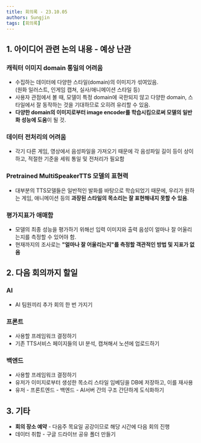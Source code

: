 ```yaml
---
title: 회의록 - 23.10.05
authors: Sungjin
tags: [회의록]
---
```


## 1. 아이디어 관련 논의 내용 - 예상 난관
### 캐릭터 이미지 domain 통일의 어려움
- 수집하는 데이터에 다양한 스타일(domain)의 이미지가 섞여있음.  
(원화 일러스트, 인게임 캡쳐, 실사/애니메이션 스타일 등)
- 사용자 관점에서 볼 때, 모델이 특정 domain에 국한되지 않고 다양한 domain, 스타일에서 잘 동작하는 것을 기대하므로 오히려 유리할 수 있음.
- **다양한 domain의 이미지로부터 image encoder를 학습시킴으로써 모델의 일반화 성능에 도움**이 될 것.

### 데이터 전처리의 어려움
- 각기 다른 게임, 영상에서 음성파일을 가져오기 때문에 각 음성파일 길이 등이 상이하고, 적절한 기준을 세워 통일 및 전처리가 필요함

### Pretrained MultiSpeakerTTS 모델의 표현력
- 대부분의 TTS모델들은 일반적인 발화를 바탕으로 학습되었기 때문에, 우리가 원하는 게임, 애니메이션 등의 **과장된 스타일의 목소리는 잘 표현해내지 못할 수 있음**.

### 평가지표가 애매함
- 모델의 최종 성능을 평가하기 위해선 입력 이미지와 출력 음성이 얼마나 잘 어울리는지를 측정할 수 있어야 함.
- 현재까지의 조사로는 **"얼마나 잘 어울리는지"를 측정할 객관적인 방법 및 지표가 없음**

## 2. 다음 회의까지 할일
### AI
- AI 팀원끼리 추가 회의 한 번 가지기
### 프론트
- 사용할 프레임워크 결정하기
- 기존 TTS서비스 페이지들의 UI 분석, 캡쳐해서 노션에 업로드하기
### 백엔드
- 사용할 프레임워크 결정하기
- 유저가 이미지로부터 생성한 목소리 스타일 임베딩을 DB에 저장하고, 이를 재사용
- 유저 - 프론트엔드 - 백엔드 - AI서버 간의 구조 간단하게 도식화하기

## 3. 기타 
- **회의 장소 예약** - 다음주 목요일 공강이므로 해당 시간에 다음 회의 진행
- 데이터 취합 - 구글 드라이브 공유 폴더  만들기
